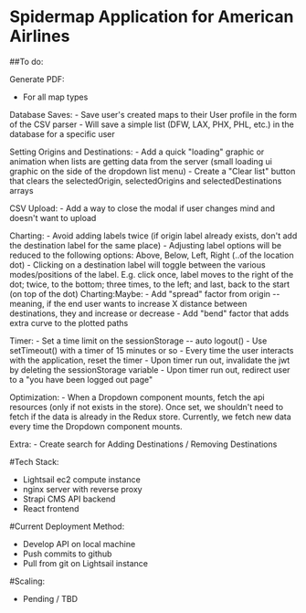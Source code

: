 # Spidermap Application for American Airlines

##To do:

  Generate PDF:
   - For all map types

  Database Saves:
    - Save user's created maps to their User profile in the form of the CSV parser
    - Will save a simple list (DFW, LAX, PHX, PHL, etc.) in the database for a specific user

  Setting Origins and Destinations:
    - Add a quick "loading" graphic or animation when lists are getting data from the server
      (small loading ui graphic on the side of the dropdown list menu)
    - Create a "Clear list" button that clears the selectedOrigin, selectedOrigins and selectedDestinations arrays

  CSV Upload:
    - Add a way to close the modal if user changes mind and doesn't want to upload

  Charting:
    - Avoid adding labels twice (if origin label already exists, don't add the destination label for the same place)
    - Adjusting label options will be reduced to the following options: Above, Below, Left, Right
      (..of the location dot)
    - Clicking on a destination label will toggle between the various modes/positions of the label.
      E.g. click once, label moves to the right of the dot; twice, to the bottom; three times, to the left; and last, back to the start (on top of the dot)
    Charting:Maybe:
      - Add "spread" factor from origin -- meaning, if the end user wants to increase X distance between destinations, they and increase or decrease
      - Add "bend" factor that adds extra curve to the plotted paths


  Timer:
    - Set a time limit on the sessionStorage -- auto logout()
    - Use setTimeout() with a timer of 15 minutes or so
    - Every time the user interacts with the application, reset the timer
    - Upon timer run out, invalidate the jwt by deleting the sessionStorage variable
    - Upon timer run out, redirect user to a "you have been logged out page"

  Optimization:
    - When a Dropdown component mounts, fetch the api resources (only if not exists in the store). Once set, we shouldn't need to fetch if the data is already in the Redux store. Currently, we fetch new data every time the Dropdown component mounts.

  Extra:
    - Create search for Adding Destinations / Removing Destinations


#Tech Stack:
  - Lightsail ec2 compute instance
  - nginx server with reverse proxy
  - Strapi CMS API backend
  - React frontend

#Current Deployment Method:
  - Develop API on local machine
  - Push commits to github
  - Pull from git on Lightsail instance

#Scaling:
  - Pending / TBD
